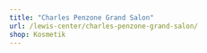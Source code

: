 ```yaml
---
title: "Charles Penzone Grand Salon"
url: /lewis-center/charles-penzone-grand-salon/
shop: Kosmetik
---
```

